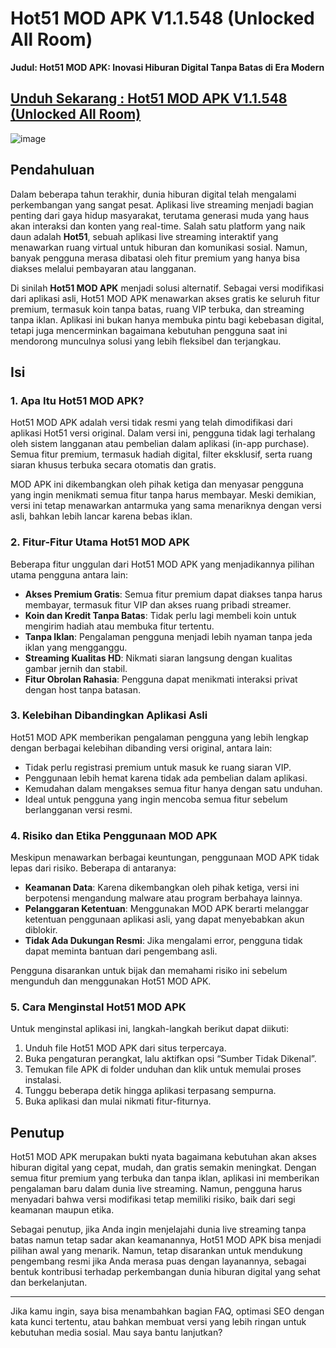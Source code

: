 # Hot51 MOD APK V1.1.548 (Unlocked All Room) 

**Judul: Hot51 MOD APK: Inovasi Hiburan Digital Tanpa Batas di Era Modern**

## [Unduh Sekarang : Hot51 MOD APK V1.1.548 (Unlocked All Room)](https://apkfyp.com/hot51-mod-apk.html)

![image](https://github.com/user-attachments/assets/08ed5a21-ad96-4d4e-ae2c-8822a2e20271)

## Pendahuluan

Dalam beberapa tahun terakhir, dunia hiburan digital telah mengalami perkembangan yang sangat pesat. Aplikasi live streaming menjadi bagian penting dari gaya hidup masyarakat, terutama generasi muda yang haus akan interaksi dan konten yang real-time. Salah satu platform yang naik daun adalah **Hot51**, sebuah aplikasi live streaming interaktif yang menawarkan ruang virtual untuk hiburan dan komunikasi sosial. Namun, banyak pengguna merasa dibatasi oleh fitur premium yang hanya bisa diakses melalui pembayaran atau langganan.

Di sinilah **Hot51 MOD APK** menjadi solusi alternatif. Sebagai versi modifikasi dari aplikasi asli, Hot51 MOD APK menawarkan akses gratis ke seluruh fitur premium, termasuk koin tanpa batas, ruang VIP terbuka, dan streaming tanpa iklan. Aplikasi ini bukan hanya membuka pintu bagi kebebasan digital, tetapi juga mencerminkan bagaimana kebutuhan pengguna saat ini mendorong munculnya solusi yang lebih fleksibel dan terjangkau.

## Isi

### 1. Apa Itu Hot51 MOD APK?

Hot51 MOD APK adalah versi tidak resmi yang telah dimodifikasi dari aplikasi Hot51 versi original. Dalam versi ini, pengguna tidak lagi terhalang oleh sistem langganan atau pembelian dalam aplikasi (in-app purchase). Semua fitur premium, termasuk hadiah digital, filter eksklusif, serta ruang siaran khusus terbuka secara otomatis dan gratis.

MOD APK ini dikembangkan oleh pihak ketiga dan menyasar pengguna yang ingin menikmati semua fitur tanpa harus membayar. Meski demikian, versi ini tetap menawarkan antarmuka yang sama menariknya dengan versi asli, bahkan lebih lancar karena bebas iklan.

### 2. Fitur-Fitur Utama Hot51 MOD APK

Beberapa fitur unggulan dari Hot51 MOD APK yang menjadikannya pilihan utama pengguna antara lain:

- **Akses Premium Gratis**: Semua fitur premium dapat diakses tanpa harus membayar, termasuk fitur VIP dan akses ruang pribadi streamer.
- **Koin dan Kredit Tanpa Batas**: Tidak perlu lagi membeli koin untuk mengirim hadiah atau membuka fitur tertentu.
- **Tanpa Iklan**: Pengalaman pengguna menjadi lebih nyaman tanpa jeda iklan yang mengganggu.
- **Streaming Kualitas HD**: Nikmati siaran langsung dengan kualitas gambar jernih dan stabil.
- **Fitur Obrolan Rahasia**: Pengguna dapat menikmati interaksi privat dengan host tanpa batasan.

### 3. Kelebihan Dibandingkan Aplikasi Asli

Hot51 MOD APK memberikan pengalaman pengguna yang lebih lengkap dengan berbagai kelebihan dibanding versi original, antara lain:

- Tidak perlu registrasi premium untuk masuk ke ruang siaran VIP.
- Penggunaan lebih hemat karena tidak ada pembelian dalam aplikasi.
- Kemudahan dalam mengakses semua fitur hanya dengan satu unduhan.
- Ideal untuk pengguna yang ingin mencoba semua fitur sebelum berlangganan versi resmi.

### 4. Risiko dan Etika Penggunaan MOD APK

Meskipun menawarkan berbagai keuntungan, penggunaan MOD APK tidak lepas dari risiko. Beberapa di antaranya:

- **Keamanan Data**: Karena dikembangkan oleh pihak ketiga, versi ini berpotensi mengandung malware atau program berbahaya lainnya.
- **Pelanggaran Ketentuan**: Menggunakan MOD APK berarti melanggar ketentuan penggunaan aplikasi asli, yang dapat menyebabkan akun diblokir.
- **Tidak Ada Dukungan Resmi**: Jika mengalami error, pengguna tidak dapat meminta bantuan dari pengembang asli.

Pengguna disarankan untuk bijak dan memahami risiko ini sebelum mengunduh dan menggunakan Hot51 MOD APK.

### 5. Cara Menginstal Hot51 MOD APK

Untuk menginstal aplikasi ini, langkah-langkah berikut dapat diikuti:

1. Unduh file Hot51 MOD APK dari situs terpercaya.
2. Buka pengaturan perangkat, lalu aktifkan opsi “Sumber Tidak Dikenal”.
3. Temukan file APK di folder unduhan dan klik untuk memulai proses instalasi.
4. Tunggu beberapa detik hingga aplikasi terpasang sempurna.
5. Buka aplikasi dan mulai nikmati fitur-fiturnya.

## Penutup

Hot51 MOD APK merupakan bukti nyata bagaimana kebutuhan akan akses hiburan digital yang cepat, mudah, dan gratis semakin meningkat. Dengan semua fitur premium yang terbuka dan tanpa iklan, aplikasi ini memberikan pengalaman baru dalam dunia live streaming. Namun, pengguna harus menyadari bahwa versi modifikasi tetap memiliki risiko, baik dari segi keamanan maupun etika.

Sebagai penutup, jika Anda ingin menjelajahi dunia live streaming tanpa batas namun tetap sadar akan keamanannya, Hot51 MOD APK bisa menjadi pilihan awal yang menarik. Namun, tetap disarankan untuk mendukung pengembang resmi jika Anda merasa puas dengan layanannya, sebagai bentuk kontribusi terhadap perkembangan dunia hiburan digital yang sehat dan berkelanjutan.

---

Jika kamu ingin, saya bisa menambahkan bagian FAQ, optimasi SEO dengan kata kunci tertentu, atau bahkan membuat versi yang lebih ringan untuk kebutuhan media sosial. Mau saya bantu lanjutkan?
